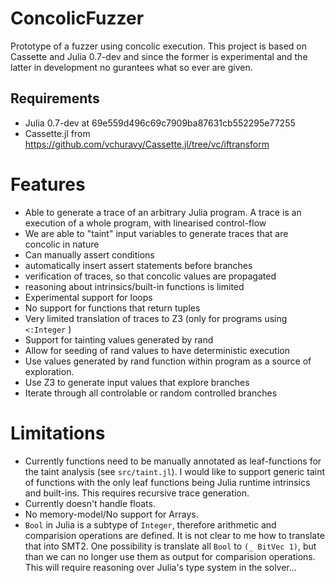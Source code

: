 # ConcolicFuzzer

Prototype of a fuzzer using concolic execution.
This project is based on Cassette and Julia 0.7-dev and since the former is experimental and the latter in development
no gurantees what so ever are given. 

## Requirements

- Julia 0.7-dev at 69e559d496c69c7909ba87631cb552295e77255
- Cassette.jl from https://github.com/vchuravy/Cassette.jl/tree/vc/iftransform

# Features
* Able to generate a trace of an arbitrary Julia program.
  A trace is an execution of a whole program, with linearised control-flow
* We are able to "taint" input variables to generate traces that are concolic in nature
* Can manually assert conditions
* automatically insert assert statements before branches
* verification of traces, so that concolic values are propagated
* reasoning about intrinsics/built-in functions is limited
* Experimental support for loops
* No support for functions that return tuples
* Very limited translation of traces to Z3 (only for programs using `<:Integer` )
* Support for tainting values generated by rand
* Allow for seeding of rand values to have deterministic execution
* Use values generated by rand function within program as a source of exploration.
* Use Z3 to generate input values that explore branches
* Iterate through all controlable or random controlled branches

# Limitations

*  Currently functions need to be manually annotated as leaf-functions for the taint analysis (see `src/taint.jl`).
   I would like to support generic taint of functions with the only leaf functions being Julia runtime intrinsics and built-ins.
   This requires recursive trace generation.
* Currently doesn't handle floats.
* No memory-model/No support for Arrays.
* `Bool` in Julia is a subtype of `Integer`, therefore arithmetic and comparision operations are
  defined. It is not clear to me how to translate that into SMT2. One possibility is translate
  all `Bool` to `(_ BitVec 1)`, but than we can no longer use them as output for comparision
  operations. This will require reasoning over Julia's type system in the solver...
